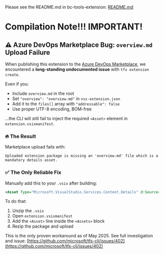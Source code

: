 Please see the README.md in bc-tools-extension: [README.md](./bc-tools-extension/README.md)

# Compilation Note!!!  IMPORTANT!

## ⚠️ Azure DevOps Marketplace Bug: `overview.md` Upload Failure

When publishing this extension to the [Azure DevOps Marketplace](https://marketplace.visualstudio.com/azuredevops), we encountered a **long-standing undocumented issue** with `tfx extension create`.

Even if you:

* Include `overview.md` in the root
* Set `"overview": "overview.md"` in `vss-extension.json`
* Add it to the `files[]` array with `"addressable": false`
* Use proper UTF-8 encoding, BOM-free

...the CLI will still fail to inject the required `<Asset>` element in `extension.vsixmanifest`.

### 🔥 The Result

Marketplace upload fails with:

```
Uploaded extension package is missing an 'overview.md' file which is a mandatory details asset.
```

### ✅ The Only Reliable Fix

Manually add this to your `.vsix` after building:

```xml
<Asset Type="Microsoft.VisualStudio.Services.Content.Details" d:Source="File" Path="overview.md" Addressable="false"/>
```

To do that:

1. Unzip the `.vsix`
2. Open `extension.vsixmanifest`
3. Add the `<Asset>` line inside the `<Assets>` block
4. Rezip the package and upload

This is the only proven workaround as of May 2025. See full investigation and issue:
[https://github.com/microsoft/tfs-cli/issues/402](https://github.com/microsoft/tfs-cli/issues/402)
